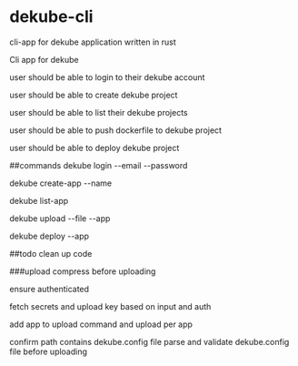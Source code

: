 # dekube-cli
cli-app for dekube application written in rust

Cli app for dekube

user should be able to login to their dekube account 

user should be able to create dekube project 

user should be able to list their dekube projects 

user should be able to push dockerfile to dekube project 

user should be able to deploy dekube project

##commands
dekube login --email --password 

dekube create-app --name 

dekube list-app 

dekube upload --file --app 

dekube deploy --app

##todo
clean up code

###upload
compress before uploading 

ensure authenticated 

fetch secrets and upload key based on input and auth 

add app to upload command and upload per app 

confirm path contains dekube.config file parse and validate dekube.config file before uploading
